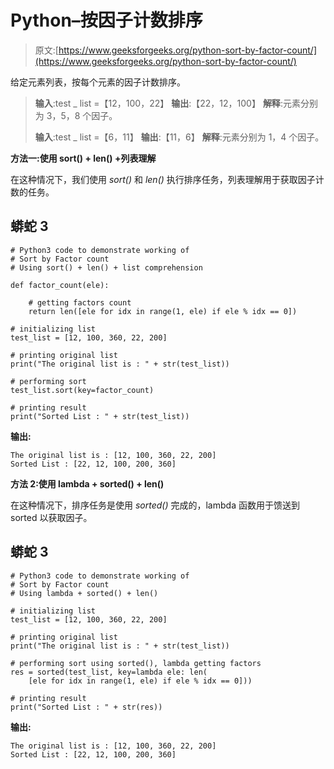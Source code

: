 # Python–按因子计数排序

> 原文:[https://www.geeksforgeeks.org/python-sort-by-factor-count/](https://www.geeksforgeeks.org/python-sort-by-factor-count/)

给定元素列表，按每个元素的因子计数排序。

> **输入**:test _ list =【12，100，22】
> **输出**:【22，12，100】
> **解释**:元素分别为 3，5，8 个因子。
> 
> **输入**:test _ list =【6，11】
> **输出**:【11，6】
> **解释**:元素分别为 1，4 个因子。

**方法一:使用 sort() + len() +列表理解**

在这种情况下，我们使用 *sort()* 和 *len()* 执行排序任务，列表理解用于获取因子计数的任务。

## 蟒蛇 3

```
# Python3 code to demonstrate working of
# Sort by Factor count
# Using sort() + len() + list comprehension

def factor_count(ele):

    # getting factors count
    return len([ele for idx in range(1, ele) if ele % idx == 0])

# initializing list
test_list = [12, 100, 360, 22, 200]

# printing original list
print("The original list is : " + str(test_list))

# performing sort
test_list.sort(key=factor_count)

# printing result
print("Sorted List : " + str(test_list))
```

**输出:**

```
The original list is : [12, 100, 360, 22, 200]
Sorted List : [22, 12, 100, 200, 360]

```

**方法 2:使用 lambda + sorted() + len()**

在这种情况下，排序任务是使用 *sorted()* 完成的，lambda 函数用于馈送到 sorted 以获取因子。

## 蟒蛇 3

```
# Python3 code to demonstrate working of
# Sort by Factor count
# Using lambda + sorted() + len()

# initializing list
test_list = [12, 100, 360, 22, 200]

# printing original list
print("The original list is : " + str(test_list))

# performing sort using sorted(), lambda getting factors
res = sorted(test_list, key=lambda ele: len(
    [ele for idx in range(1, ele) if ele % idx == 0]))

# printing result
print("Sorted List : " + str(res))
```

**输出:**

```
The original list is : [12, 100, 360, 22, 200]
Sorted List : [22, 12, 100, 200, 360] 

```